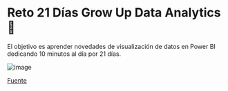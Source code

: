 # Reto 21 Días Grow Up Data Analytics 🚀
El objetivo es aprender novedades de visualización de datos en Power BI dedicando 10 minutos al día por 21 días.

![image](https://github.com/user-attachments/assets/72b45ee4-b802-4fc3-a25a-565cb0e50650)

[Fuente](https://www.youtube.com/watch?v=uW-_q0KzIW0)
